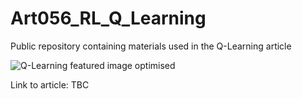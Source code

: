 # Art056_RL_Q_Learning
Public repository containing materials used in the Q-Learning article

![Q-Learning featured image optimised](https://user-images.githubusercontent.com/24861699/193767717-c4a34fdb-1240-41af-a1ce-5e9b41efc956.png)

Link to article: TBC
